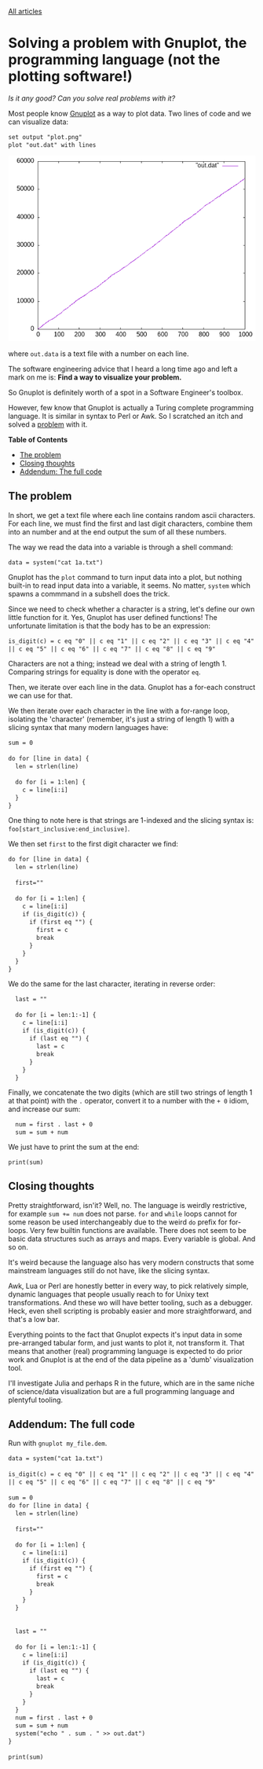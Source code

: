 <link rel="stylesheet" type="text/css" href="main.css">

<a href="/blog">All articles</a>

# Solving a problem with Gnuplot, the programming language (not the plotting software!)

*Is it any good? Can you solve real problems with it?*

Most people know [Gnuplot](https://en.wikipedia.org/wiki/Gnuplot) as a way to plot data. Two lines of code and we can visualize data:

```gnuplot
set output "plot.png"
plot "out.dat" with lines
```
![gnuplot.png](gnuplot.png)

where `out.data` is a text file with a number on each line.

The software engineering advice that I heard a long time ago and left a mark on me is: **Find a way to visualize your problem.**

So Gnuplot is definitely worth of a spot in a Software Engineer's toolbox.

However, few know that Gnuplot is actually a Turing complete programming language. It is similar in syntax to Perl or Awk. So I scratched an itch and solved a [problem](https://adventofcode.com/2023/day/1) with it.

**Table of Contents**
- [The problem](#the-problem)
- [Closing thoughts](#closing-thoughts)
- [Addendum: The full code](#addendum-the-full-code)

## The problem
 
In short, we get a text file where each line contains random ascii characters. For each line, we must find the first and last digit characters, combine them into an number and at the end output the sum of all these numbers.


The way we read the data into a variable is through a shell command:

```
data = system("cat 1a.txt")
```

Gnuplot has the `plot` command to turn input data into a plot, but nothing built-in to read input data into a variable, it seems. No matter, `system` which spawns a commmand in a subshell does the trick.

Since we need to check whether a character is a string, let's define our own little function for it. Yes, Gnuplot has user defined functions! The unfortunate limitation is that the body has to be an expression:

```gnuplot
is_digit(c) = c eq "0" || c eq "1" || c eq "2" || c eq "3" || c eq "4" || c eq "5" || c eq "6" || c eq "7" || c eq "8" || c eq "9"
```

Characters are not a thing; instead we deal with a string of length 1. Comparing strings for equality is done with the operator `eq`.

Then, we iterate over each line in the data. Gnuplot has a for-each construct we can use for that.

We then iterate over each character in the line with a for-range loop, isolating the 'character' (remember, it's just a string of length 1) with a slicing syntax that many modern languages have:

```gnuplot
sum = 0

do for [line in data] {
  len = strlen(line)

  do for [i = 1:len] {
    c = line[i:i]
  }
}
```

One thing to note here is that strings are 1-indexed and the slicing syntax is: `foo[start_inclusive:end_inclusive]`.

We then set `first` to the first digit character we find:

```gnuplot
do for [line in data] {
  len = strlen(line)

  first=""

  do for [i = 1:len] {
    c = line[i:i]
    if (is_digit(c)) {
      if (first eq "") {
        first = c
        break
      }  
    }
  }
}
```

We do the same for the last character, iterating in reverse order:

```gnuplot
  last = ""

  do for [i = len:1:-1] {
    c = line[i:i]
    if (is_digit(c)) {
      if (last eq "") {
        last = c
        break
      }  
    }
  }

```

Finally, we concatenate the two digits (which are still two strings of length 1 at that point) with the `.` operator, convert it to a number with the `+ 0` idiom, and increase our sum:

```gnuplot
  num = first . last + 0
  sum = sum + num
```

We just have to print the sum at the end:

```gnuplot
print(sum)
```

## Closing thoughts

Pretty straightforward, isn'it? Well, no. The language is weirdly restrictive, for example `sum += num` does not parse. `for` and `while` loops cannot for some reason be used interchangeably due to the weird `do` prefix for for-loops. Very few builtin functions are available.
There does not seem to be basic data structures such as arrays and maps. Every variable is global. And so on.

It's weird because the language also has very modern constructs that some mainstream languages still do not have, like the slicing syntax.

Awk, Lua or Perl are honestly better in every way, to pick relatively simple, dynamic languages that people usually reach to for Unixy text transformations. And these wo will have better tooling, such as a debugger. Heck, even shell scripting is probably easier and more straightforward, and that's a low bar.

Everything points to the fact that Gnuplot expects it's input data in some pre-arranged tabular form, and just wants to plot it, not transform it. That means that another (real) programming language is expected to do prior work and Gnuplot is at the end of the data pipeline as a 'dumb' visualization tool.


I'll investigate Julia and perhaps R in the future, which are in the same niche of science/data visualization but are a full programming language and plentyful tooling.



## Addendum: The full code

Run with `gnuplot my_file.dem`.

```gnuplot
data = system("cat 1a.txt")

is_digit(c) = c eq "0" || c eq "1" || c eq "2" || c eq "3" || c eq "4" || c eq "5" || c eq "6" || c eq "7" || c eq "8" || c eq "9"

sum = 0
do for [line in data] {
  len = strlen(line)

  first=""

  do for [i = 1:len] {
    c = line[i:i]
    if (is_digit(c)) {
      if (first eq "") {
        first = c
        break
      }  
    }
  }


  last = ""

  do for [i = len:1:-1] {
    c = line[i:i]
    if (is_digit(c)) {
      if (last eq "") {
        last = c
        break
      }  
    }
  }
  num = first . last + 0
  sum = sum + num
  system("echo " . sum . " >> out.dat")
}

print(sum)
```
